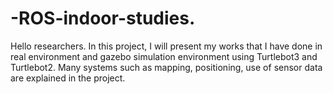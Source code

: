 # -ROS-indoor-studies.
Hello researchers. In this project, I will present my works that I have done in real environment and gazebo simulation environment using Turtlebot3 and Turtlebot2. Many systems such as mapping, positioning, use of sensor data are explained in the project.
